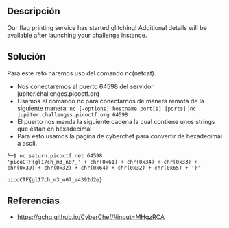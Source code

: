 ## **Descripción**
Our flag printing service has started glitching!
Additional details will be available after launching your challenge instance.
## **Solución** 
Para este reto haremos uso del comando nc(netcat).
- Nos conectaremos al puerto 64598 del servidor jupiter.challenges.picoctf.org
- Usamos el comando nc para conectarnos de manera remota de la siguiente manera: 
  `nc [-options] hostname port[s] [ports]` |` nc jupiter.challenges.picoctf.org 64598 `
- El puerto nos manda la siguiente cadena la cual contiene unos strings que estan en hexadecimal
- Para esto usamos la pagina de cyberchef para convertir de hexadecimal a ascii.

```
└─$ nc saturn.picoctf.net 64598
'picoCTF{gl17ch_m3_n07_' + chr(0x61) + chr(0x34) + chr(0x33) + chr(0x39) + chr(0x32) + chr(0x64) + chr(0x32) + chr(0x65) + '}'

picoCTF{gl17ch_m3_n07_a4392d2e}
```

## **Referencias**
- https://gchq.github.io/CyberChef/#input=MHgzRCA